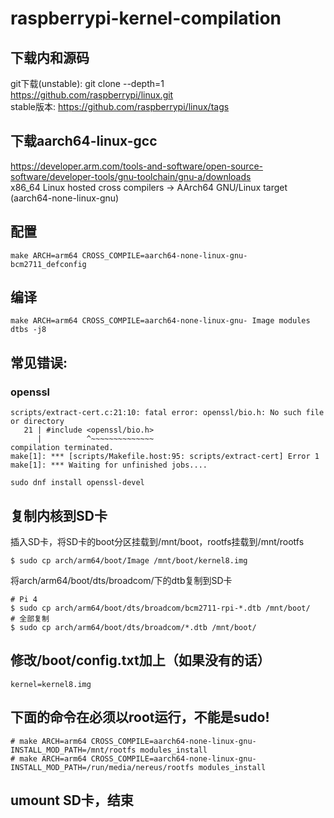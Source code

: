 # raspberrypi-kernel-compilation
## 下载内和源码
git下载(unstable): git clone --depth=1 https://github.com/raspberrypi/linux.git  
stable版本: https://github.com/raspberrypi/linux/tags  
## 下载aarch64-linux-gcc
https://developer.arm.com/tools-and-software/open-source-software/developer-tools/gnu-toolchain/gnu-a/downloads  
x86_64 Linux hosted cross compilers -> AArch64 GNU/Linux target (aarch64-none-linux-gnu)

## 配置
```
make ARCH=arm64 CROSS_COMPILE=aarch64-none-linux-gnu- bcm2711_defconfig
```

## 编译
```
make ARCH=arm64 CROSS_COMPILE=aarch64-none-linux-gnu- Image modules dtbs -j8
```

## 常见错误:
### openssl
```
scripts/extract-cert.c:21:10: fatal error: openssl/bio.h: No such file or directory
   21 | #include <openssl/bio.h>
      |          ^~~~~~~~~~~~~~~
compilation terminated.
make[1]: *** [scripts/Makefile.host:95: scripts/extract-cert] Error 1
make[1]: *** Waiting for unfinished jobs....
```
```
sudo dnf install openssl-devel
```

## 复制内核到SD卡
插入SD卡，将SD卡的boot分区挂载到/mnt/boot，rootfs挂载到/mnt/rootfs
```
$ sudo cp arch/arm64/boot/Image /mnt/boot/kernel8.img
```

将arch/arm64/boot/dts/broadcom/下的dtb复制到SD卡
```
# Pi 4
$ sudo cp arch/arm64/boot/dts/broadcom/bcm2711-rpi-*.dtb /mnt/boot/
# 全部复制
$ sudo cp arch/arm64/boot/dts/broadcom/*.dtb /mnt/boot/
```

## 修改/boot/config.txt加上（如果没有的话）
```
kernel=kernel8.img
```

## 下面的命令在必须以root运行，不能是sudo!
```
# make ARCH=arm64 CROSS_COMPILE=aarch64-none-linux-gnu- INSTALL_MOD_PATH=/mnt/rootfs modules_install
# make ARCH=arm64 CROSS_COMPILE=aarch64-none-linux-gnu- INSTALL_MOD_PATH=/run/media/nereus/rootfs modules_install
```

## umount SD卡，结束
